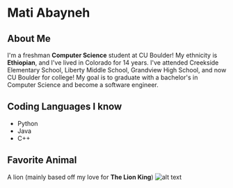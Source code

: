 # Mati Abayneh
## About Me
I'm a freshman **Computer Science** student at CU Boulder! My ethnicity is **Ethiopian**, and I've lived in Colorado for 14 years. I've attended Creekside Elementary School, Liberty Middle School, Grandview High School, and now CU Boulder for college! My goal is to graduate with a bachelor's in Computer Science and become a software engineer.

## Coding Languages I know
* Python
* Java
* C++


## Favorite Animal
A lion (mainly based off my love for **The Lion King**) 
![alt text](https://images.unsplash.com/reserve/wrev1ljvQ6KlfyljCQG0_lion.jpg?ixlib=rb-4.0.3&q=80&fm=jpg&crop=entropy&cs=tinysrgb&w=1080&fit=max "A Lion")
